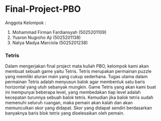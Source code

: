 # Final-Project-PBO

Anggota Kelompok :
1. Mohammad Firman Fardiansyah (5025201109)
2. Yusron Nugroho Aji (5025201138)
3. Natya Madya Marciola (5025201238)

### Tetris
Dalam mengerjakan final project mata kuliah PBO, kelompok kami akan membuat sebuah game yaitu Tetris. Tetris merupakan permainan puzzle yang memiliki aturan main yang cukup sederhana. Tugas utama dalam permainan Tetris adalah menyusun balok agar membentuk satu baris horizontal yang utuh sebanyak mungkin. Game Tetris yang akan kami buat ini mempunyai beberapa level, yang membedakan tiap level adalah kecepatan turunnya sebuah balok tetris. Kemudian jika balok tetris sudah memenuhi seluruh ruangan, maka pemain akan kalah dan akan memunculkan skor yang didapat. Skor yang didapat sendiri berdasarkan banyaknya baris blok tetris yang diselesaikan oleh pemain.
